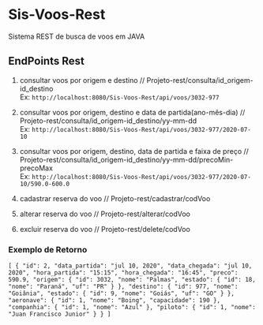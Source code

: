# Sis-Voos-Rest
 Sistema REST de busca de voos em JAVA
 
 
## EndPoints Rest
1. consultar voos por origem e destino 
// Projeto-rest/consulta/id_origem-id_destino <br>
Ex: `` http://localhost:8080/Sis-Voos-Rest/api/voos/3032-977 ``
2. consultar voos por origem, destino e data de partida(ano-mês-dia)
// Projeto-rest/consulta/id_origem-id_destino/yy-mm-dd <br>
Ex: `` http://localhost:8080/Sis-Voos-Rest/api/voos/3032-977/2020-07-10 ``
 
3. consultar voos por origem, destino, data de partida e faixa de preço
// Projeto-rest/consulta/id_origem-id_destino/yy-mm-dd/precoMin-precoMax <br>
Ex: ``http://localhost:8080/Sis-Voos-Rest/api/voos/3032-977/2020-07-10/590.0-600.0``
4. cadastrar reserva do voo
// Projeto-rest/cadastrar/codVoo
5. alterar reserva do voo
// Projeto-rest/alterar/codVoo
6. excluir reserva do voo
// Projeto-rest/delete/codVoo


### Exemplo de Retorno
`` [
  {
    "id": 2,
    "data_partida": "jul 10, 2020",
    "data_chegada": "jul 10, 2020",
    "hora_partida": "15:15",
    "hora_chegada": "16:45",
    "preco": 590.9,
    "origem": {
      "id": 3032,
      "nome": "Palmas",
      "estado": {
        "id": 18,
        "nome": "Paraná",
        "uf": "PR"
      }
    },
    "destino": {
      "id": 977,
      "nome": "Goiânia",
      "estado": {
        "id": 9,
        "nome": "Goiás",
        "uf": "GO"
      }
    },
    "aeronave": {
      "id": 1,
      "nome": "Boing",
      "capacidade": 190
    },
    "companhia": {
      "id": 1,
      "nome": "Azul"
    },
    "piloto": {
      "id": 1,
      "nome": "Juan Francisco Junior"
    }
  }
]
``
